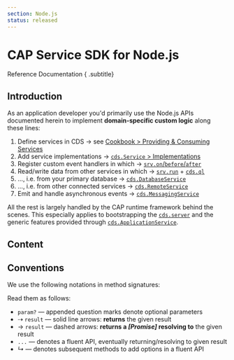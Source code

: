```yaml
---
section: Node.js
status: released
---
```

<!--- Migrated: @external/node.js/index.md -> @external/node.js/index.md -->

# CAP Service SDK for Node.js
Reference Documentation
{ .subtitle}


<!-- % include links-for-node.md %} -->


## Introduction

As an application developer you'd primarily use the Node.js APIs documented herein to implement **domain-specific custom logic** along these lines:

1. Define services in CDS &rarr; see [Cookbook > Providing & Consuming Services](../guides/providing-services/#defining-services)
2. Add service implementations &rarr; [`cds.Service` > Implementations](./services#srv-impls)
3. Register custom event handlers in which &rarr; [`srv.on`/`before`/`after`](./services#event-handlers)
4. Read/write data from other services in which &rarr; [`srv.run`](./services#srv-run) + [`cds.ql`](./cds-ql)
5. ..., i.e. from your primary database &rarr; [`cds.DatabaseService`](./databases)
5. ..., i.e. from other connected services &rarr; [`cds.RemoteService`](./remote-services)
6. Emit and handle asynchronous events &rarr; [`cds.MessagingService`](./messaging)

All the rest is largely handled by the CAP runtime framework behind the scenes.
This especially applies to bootstrapping the [`cds.server`](./cds-serve) and the generic features
provided through [`cds.ApplicationService`](./app-services).


## Content

<script setup>
import { data as pages } from './index.data.js'
</script>

<IndexList :pages='pages' list='true' />

<!--
<style scoped>
ul strong { font-weight: 500 }
</style>
-->


## Conventions

We use the following notations in method signatures:


Read them as follows:

* `param?` — appended question marks denote optional parameters
* &#8674; `result` — solid line arrows: **returns** the given result
* &#8594; `result` — dashed arrows: **returns a _[Promise]_ resolving to** the given result
* `...` — denotes a fluent API, eventually returning/resolving to given result
* _<i>&#8627;</i>_ — denotes subsequent methods to add options in a fluent API
